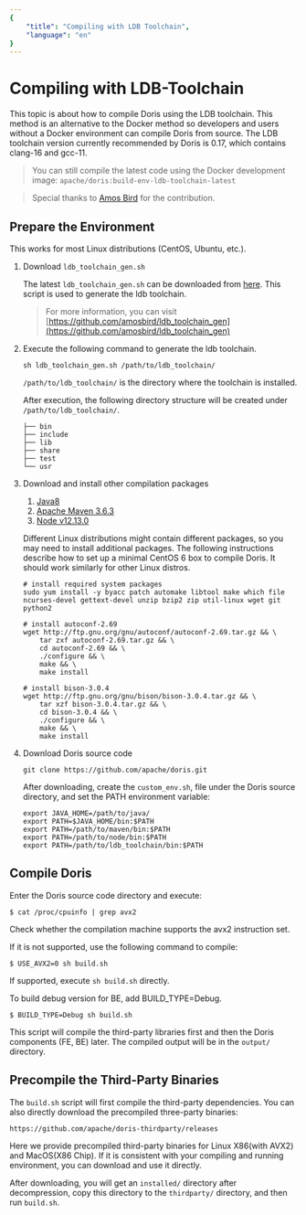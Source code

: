 ```yaml
---
{
    "title": "Compiling with LDB Toolchain",
    "language": "en"
}
---
```


<!-- 
Licensed to the Apache Software Foundation (ASF) under one
or more contributor license agreements.  See the NOTICE file
distributed with this work for additional information
regarding copyright ownership.  The ASF licenses this file
to you under the Apache License, Version 2.0 (the
"License"); you may not use this file except in compliance
with the License.  You may obtain a copy of the License at

  http://www.apache.org/licenses/LICENSE-2.0

Unless required by applicable law or agreed to in writing,
software distributed under the License is distributed on an
"AS IS" BASIS, WITHOUT WARRANTIES OR CONDITIONS OF ANY
KIND, either express or implied.  See the License for the
specific language governing permissions and limitations
under the License.
-->

# Compiling with LDB-Toolchain

This topic is about how to compile Doris using the LDB toolchain. This method is an alternative to the Docker method so developers and users without a Docker environment can compile Doris from source.
The LDB toolchain version currently recommended by Doris is 0.17, which contains clang-16 and gcc-11.

> You can still compile the latest code using the Docker development image: `apache/doris:build-env-ldb-toolchain-latest`

> Special thanks to [Amos Bird](https://github.com/amosbird) for the contribution.

## Prepare the Environment

This works for most Linux distributions (CentOS, Ubuntu, etc.).

1. Download `ldb_toolchain_gen.sh`

    The latest `ldb_toolchain_gen.sh` can be downloaded from [here](https://github.com/amosbird/ldb_toolchain_gen/releases). This script is used to generate the ldb toolchain.
    
    > For more information, you can visit [https://github.com/amosbird/ldb_toolchain_gen](https://github.com/amosbird/ldb_toolchain_gen)

2. Execute the following command to generate the ldb toolchain.

    ```
    sh ldb_toolchain_gen.sh /path/to/ldb_toolchain/
    ```
    
     `/path/to/ldb_toolchain/` is the directory where the toolchain is installed.
    
    After execution, the following directory structure will be created under `/path/to/ldb_toolchain/`.
    
    ```
    ├── bin
    ├── include
    ├── lib
    ├── share
    ├── test
    └── usr
    ```
    
3. Download and install other compilation packages

    1. [Java8](https://doris-thirdparty-1308700295.cos.ap-beijing.myqcloud.com/tools/jdk-8u391-linux-x64.tar.gz)
    2. [Apache Maven 3.6.3](https://doris-thirdparty-repo.bj.bcebos.com/thirdparty/apache-maven-3.6.3-bin.tar.gz)
    3. [Node v12.13.0](https://doris-thirdparty-repo.bj.bcebos.com/thirdparty/node-v12.13.0-linux-x64.tar.gz)

    Different Linux distributions might contain different packages, so you may need to install additional packages. The following instructions describe how to set up a minimal CentOS 6 box to compile Doris. It should work similarly for other Linux distros.

    ```
    # install required system packages
    sudo yum install -y byacc patch automake libtool make which file ncurses-devel gettext-devel unzip bzip2 zip util-linux wget git python2
    
    # install autoconf-2.69
    wget http://ftp.gnu.org/gnu/autoconf/autoconf-2.69.tar.gz && \
        tar zxf autoconf-2.69.tar.gz && \
        cd autoconf-2.69 && \
        ./configure && \
        make && \
        make install
    
    # install bison-3.0.4
    wget http://ftp.gnu.org/gnu/bison/bison-3.0.4.tar.gz && \
        tar xzf bison-3.0.4.tar.gz && \
        cd bison-3.0.4 && \
        ./configure && \
        make && \
        make install
    ```

4. Download Doris source code

    ```
    git clone https://github.com/apache/doris.git
    ```
    
    After downloading, create the `custom_env.sh`, file under the Doris source directory, and set the PATH environment variable:
    
    ```
    export JAVA_HOME=/path/to/java/
    export PATH=$JAVA_HOME/bin:$PATH
    export PATH=/path/to/maven/bin:$PATH
    export PATH=/path/to/node/bin:$PATH
    export PATH=/path/to/ldb_toolchain/bin:$PATH
    ```

## Compile Doris

Enter the Doris source code directory and execute:

```
$ cat /proc/cpuinfo | grep avx2
```

Check whether the compilation machine supports the avx2 instruction set.

If it is not supported, use the following command to compile:

```
$ USE_AVX2=0 sh build.sh
```

If supported, execute `sh build.sh` directly.

To build debug version for BE, add BUILD_TYPE=Debug.
```
$ BUILD_TYPE=Debug sh build.sh
```

This script will compile the third-party libraries first and then the Doris components (FE, BE) later. The compiled output will be in the `output/` directory.

## Precompile the Third-Party Binaries

The `build.sh` script will first compile the third-party dependencies. You can also directly download the precompiled three-party binaries:

`https://github.com/apache/doris-thirdparty/releases`

Here we provide precompiled third-party binaries for Linux X86(with AVX2) and MacOS(X86 Chip). If it is consistent with your compiling and running environment, you can download and use it directly.

After downloading, you will get an `installed/` directory after decompression, copy this directory to the `thirdparty/` directory, and then run `build.sh`.

